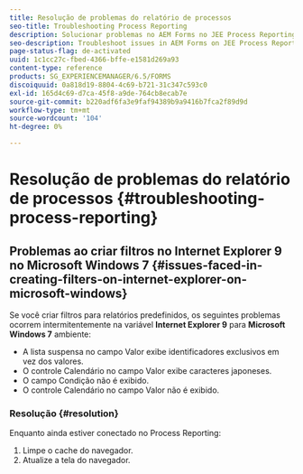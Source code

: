 ```yaml
---
title: Resolução de problemas do relatório de processos
seo-title: Troubleshooting Process Reporting
description: Solucionar problemas no AEM Forms no JEE Process Reporting
seo-description: Troubleshoot issues in AEM Forms on JEE Process Reporting
page-status-flag: de-activated
uuid: 1c1cc27c-fbed-4366-bffe-e1581d269a93
content-type: reference
products: SG_EXPERIENCEMANAGER/6.5/FORMS
discoiquuid: 0a818d19-8804-4c69-b721-31c347c593c0
exl-id: 165d4c69-d7ca-45f8-a9de-764cb8ecab7e
source-git-commit: b220adf6fa3e9faf94389b9a9416b7fca2f89d9d
workflow-type: tm+mt
source-wordcount: '104'
ht-degree: 0%

---
```


# Resolução de problemas do relatório de processos {#troubleshooting-process-reporting}

## Problemas ao criar filtros no Internet Explorer 9 no Microsoft Windows 7 {#issues-faced-in-creating-filters-on-internet-explorer-on-microsoft-windows}

Se você criar filtros para relatórios predefinidos, os seguintes problemas ocorrem intermitentemente na variável **Internet Explorer 9** para **Microsoft Windows 7** ambiente:

* A lista suspensa no campo Valor exibe identificadores exclusivos em vez dos valores.
* O controle Calendário no campo Valor exibe caracteres japoneses.
* O campo Condição não é exibido.
* O controle Calendário no campo Valor não é exibido.

### Resolução {#resolution}

Enquanto ainda estiver conectado no Process Reporting:

1. Limpe o cache do navegador.
1. Atualize a tela do navegador.
